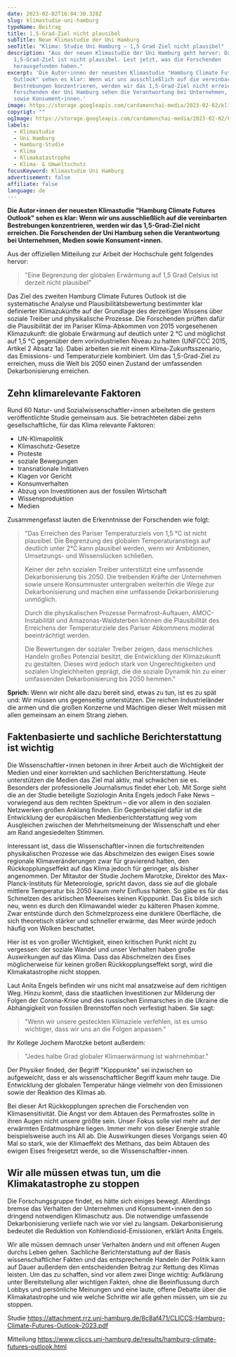 ```yaml
---
date: 2023-02-02T16:04:30.328Z
slug: klimastudie-uni-hamburg
typeName: Beitrag
title: 1,5-Grad-Ziel nicht plausibel
subTitle: Neue Klimastudie der Uni Hamburg
seoTitle: "Klima: Studie Uni Hamburg – 1,5 Grad Ziel nicht plausibel"
description: "Aus der neuen Klimastudie der Uni Hamburg geht hervor: Das
  1,5-Grad-Ziel ist nicht plausibel. Lest jetzt, was die Forschenden
  herausgefunden haben."
excerpt: 'Die Autor⋆innen der neuesten Klimastudie "Hamburg Climate Futures
  Outlook" sehen es klar: Wenn wir uns ausschließlich auf die vereinbarten
  Bestrebungen konzentrieren, werden wir das 1,5-Grad-Ziel nicht erreichen. Die
  Forschenden der Uni Hamburg sehen die Verantwortung bei Unternehmen, Medien
  sowie Konsument⋆innen.'
image: https://storage.googleapis.com/cardamonchai-media/2023-02-02/klimastudie-uni-hamburg-jpg-imagine-5898c8_5a8eb3_2048_1536/640.webp
copyrigt: ""
ogImage: https://storage.googleapis.com/cardamonchai-media/2023-02-02/klima-studie-der-uni-hamburg-jpg-imagine-5898c8_6792b2_1200_628/640.webp
labels:
  - Klimastudie
  - Uni Hamburg
  - Hamburg-Studie
  - Klima
  - Klimakatastrophe
  - Klima- & Umweltschutz
focusKeyword: Klimastudie Uni Hamburg
advertisement: false
affiliate: false
language: de
---
```

**Die Autor⋆innen der neuesten Klimastudie "Hamburg Climate Futures Outlook" sehen es klar: Wenn wir uns ausschließlich auf die vereinbarten Bestrebungen konzentrieren, werden wir das 1,5-Grad-Ziel nicht erreichen. Die Forschenden der Uni Hamburg sehen die Verantwortung bei Unternehmen, Medien sowie Konsument⋆innen.**

Aus der offiziellen Mitteilung zur Arbeit der Hochschule geht folgendes hervor:

> "Eine Begrenzung der globalen Erwärmung auf 1,5 Grad Celsius ist derzeit nicht plausibel"

Das Ziel des zweiten Hamburg Climate Futures Outlook ist die systematische Analyse und Plausibilitätsbewertung bestimmter klar definierter Klimazukünfte auf der Grundlage des derzeitigen Wissens über soziale Treiber und physikalische Prozesse. Die Forschenden prüften dafür die Plausibilität der im Pariser Klima-Abkommen von 2015 vorgesehenen Klimazukunft: die globale Erwärmung auf deutlich unter 2 °C und möglichst auf 1,5 °C gegenüber dem vorindustriellen Niveau zu halten (UNFCCC 2015, Artikel 2 Absatz 1a). Dabei arbeiten sie mit einem Klima-Zukunftsszenario, das Emissions- und Temperaturziele kombiniert. Um das 1,5-Grad-Ziel zu erreichen, muss die Welt bis 2050 einen Zustand der umfassenden Dekarbonisierung erreichen.

## Zehn klimarelevante Faktoren

Rund 60 Natur- und Sozialwissenschaftler⋆innen arbeiteten die gestern veröffentlichte Studie gemeinsam aus. Sie betrachteten dabei zehn gesellschaftliche, für das Klima relevante Faktoren:

- UN-Klimapolitik
- Klimaschutz-Gesetze
- Proteste
- soziale Bewegungen
- transnationale Initiativen
- Klagen vor Gericht
- Konsumverhalten
- Abzug von Investitionen aus der fossilen Wirtschaft
- Wissensproduktion
- Medien

Zusammengefasst lauten die Erkenntnisse der Forschenden wie folgt: 

> "Das Erreichen des Pariser Temperaturziels von 1,5 °C ist nicht plausibel. Die Begrenzung des globalen Temperaturanstiegs auf deutlich unter 2°C kann plausibel werden, wenn wir Ambitionen, Umsetzungs- und Wissenslücken schließen.
> 
> Keiner der zehn sozialen Treiber unterstützt eine umfassende Dekarbonisierung bis 2050. Die treibenden Kräfte der Unternehmen sowie unsere Konsummuster untergraben weiterhin die Wege zur Dekarbonisierung und machen eine umfassende Dekarbonisierung unmöglich.
> 
> Durch die physikalischen Prozesse Permafrost-Auftauen, AMOC-Instabilität und Amazonas-Waldsterben können die Plausibilität des Erreichens der Temperaturziele des Pariser Abkommens moderat beeinträchtigt werden.
> 
> Die Bewertungen der sozialer Treiber zeigen, dass menschliches Handeln großes Potenzial besitzt, die Entwicklung der Klimazukunft zu gestalten. Dieses wird jedoch stark von Ungerechtigkeiten und sozialen Ungleichheiten geprägt, die die soziale Dynamik hin zu einer umfassenden Dekarbonisierung bis 2050 hemmen."

**Sprich:** Wenn wir nicht alle dazu bereit sind, etwas zu tun, ist es zu spät und: Wir müssen uns gegenseitig unterstützen. Die reichen Industrieländer die armen und die großen Konzerne und Mächtigen dieser Welt müssen mit allen gemeinsam an einem Strang ziehen.

## Faktenbasierte und sachliche Berichterstattung ist wichtig

Die Wissenschaftler⋆innen betonen in ihrer Arbeit auch die Wichtigkeit der Medien und einer korrekten und sachlichen Berichterstattung. Heute unterstützen die Medien das Ziel mal aktiv, mal schwächen sie es. Besonders der professionelle Journalismus findet eher Lob. Mit Sorge sieht die an der Studie beteiligte Soziologin Anita Engels jedoch Fake News – vorwiegend aus dem rechten Spektrum – die vor allem in den sozialen Netzwerken großen Anklang finden. Ein Gegenbeispiel dafür ist die Entwicklung der europäischen Medienberichterstattung weg vom Ausgleichen zwischen der Mehrheitsmeinung der Wissenschaft und eher am Rand angesiedelten Stimmen.

Interessant ist, dass die Wissenschaftler⋆innen die fortschreitenden physikalischen Prozesse wie das Abschmelzen des ewigen Eises sowie regionale Klimaveränderungen zwar für gravierend halten, den Rückkopplungseffekt auf das Klima jedoch für geringer, als bisher angenommen. Der Mitautor der Studie Jochem Marotzke, Direktor des Max-Planck-Instituts für Meteorologie, spricht davon, dass sie auf die globale mittlere Temperatur bis 2050 kaum mehr Einfluss hätten. So gäbe es für das Schmelzen des arktischen Meereises keinen Kipppunkt. Das Eis bilde sich neu, wenn es durch den Klimawandel wieder zu kälteren Phasen komme. Zwar entstünde durch den Schmelzprozess eine dunklere Oberfläche, die sich theoretisch stärker und schneller erwärme, das Meer würde jedoch häufig von Wolken beschattet.

Hier ist es von großer Wichtigkeit, einen kritischen Punkt nicht zu vergessen: der soziale Wandel und unser Verhalten haben große Auswirkungen auf das Klima. Dass das Abschmelzen des Eises möglicherweise für keinen großen Rückkopplungseffekt sorgt, wird die Klimakatastrophe nicht stoppen.

Laut Anita Engels befinden wir uns nicht mal ansatzweise auf dem richtigen Weg. Hinzu kommt, dass die staatlichen Investitionen zur Milderung der Folgen der Corona-Krise und des russischen Einmarsches in die Ukraine die Abhängigkeit von
fossilen Brennstoffen noch verfestigt haben. Sie sagt:

> "Wenn wir unsere gesteckten Klimaziele verfehlen, ist es 
> umso wichtiger, dass wir uns an die Folgen anpassen."

Ihr Kollege Jochem Marotzke betont außerdem:

> "Jedes halbe Grad globaler Klimaerwärmung ist wahrnehmbar."

Der Physiker finded, der Begriff "Kipppunkte" sei inzwischen so aufgeweicht, dass er als wissenschaftlicher Begriff kaum mehr tauge. Die Entwicklung der globalen Temperatur hänge vielmehr von den Emissionen sowie der Reaktion des Klimas ab.

Bei dieser Art Rückkopplungen sprechen die Forschenden von Klimasensitivität. Die Angst vor dem Abtauen des Permafrostes sollte in ihren Augen nicht unsere größte sein. Unser Fokus solle viel mehr auf der erwärmten Erdatmosphäre liegen. Immer mehr von dieser Energie strahle beispielsweise auch ins All ab. Die Auswirkungen dieses Vorgangs seien 40 Mal so stark, wie der Klimaeffekt des Methans, das beim Abtauen des ewigen Eises freigesetzt werde, so die Wissenschaftler⋆innen.

## Wir alle müssen etwas tun, um die Klimakatastrophe zu stoppen

Die Forschungsgruppe findet, es hätte sich einiges bewegt. Allerdings bremse das Verhalten der Unternehmen und Konsument⋆innen den so dringend notwendigen Klimaschutz aus. Die notwendige umfassende Dekarbonisierung verliefe nach wie vor viel zu langsam. Dekarbonisierung bedeutet die Reduktion von Kohlendioxid-Emissionen, erklärt Anita Engels. 

Wir alle müssen demnach unser Verhalten ändern und mit offenen Augen durchs Leben gehen. Sachliche Berichterstattung auf der Basis wissenschaftlicher Fakten und das entsprechende Handeln der Politik kann auf Dauer außerdem den entscheidenden Beitrag zur Rettung des Klimas leisten. Um das zu schaffen, sind vor allem zwei Dinge wichtig: Aufklärung unter Bereitstellung aller wichtigen Fakten, ohne die Beeinflussung durch Lobbys und persönliche Meinungen und eine laute, offene Debatte über die Klimakatastrophe und wie welche Schritte wir alle gehen müssen, um sie zu stoppen.

Studie https://attachment.rrz.uni-hamburg.de/8c8af471/CLICCS-Hamburg-Climate-Futures-Outlook-2023.pdf

Mitteilung https://www.cliccs.uni-hamburg.de/results/hamburg-climate-futures-outlook.html
